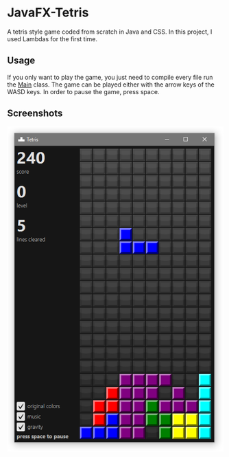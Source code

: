 # JavaFX-Tetris
A tetris style game coded from scratch in Java and CSS. In this project, I used Lambdas for the first time.

## Usage
If you only want to play the game, you just need to compile every file run the [Main](Main.java) class. The game can be played either with the arrow keys of the WASD keys. In order to pause the game, press space.

## Screenshots
![Tetris](https://raw.githubusercontent.com/BenJeau/JavaFX-Tetris/master/screenshots/Tetris.png)